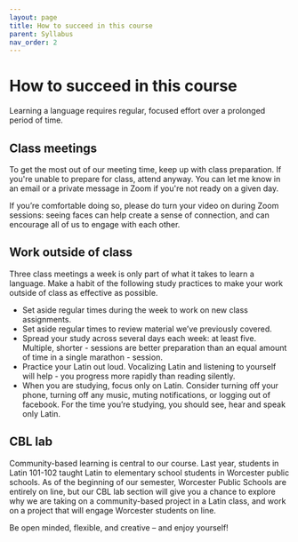 ```yaml
---
layout: page
title: How to succeed in this course
parent: Syllabus
nav_order: 2
---
```


# How to succeed in this course 

Learning a language requires regular, focused effort over a prolonged period of time.

## Class meetings

To get the most out of our meeting time, keep up with class preparation.  If you're unable to prepare for class, attend anyway.  You can let me know in an email or a private message in Zoom if you're not ready on a given day. 

If you’re comfortable doing so, please do turn your video on during Zoom sessions: seeing faces can help create a sense of connection, and can encourage all of us to engage with each other.



## Work outside of class

Three class meetings a week is only part of what it takes to learn a language. Make a habit of the following study practices to make your work outside of class as effective as possible.

- Set aside regular times during the week to work on new class assignments.
- Set aside regular times to review material we’ve previously covered.
- Spread your study across several days each week: at least five. Multiple, shorter - sessions are better preparation than an equal amount of time in a single marathon - session.
- Practice your Latin out loud. Vocalizing Latin and listening to yourself will help - you progress more rapidly than reading silently.
- When you are studying, focus only on Latin. Consider turning off your phone, turning off any music, muting notifications, or logging out of facebook. For the time you’re studying, you should see, hear and speak only Latin.

## CBL lab

Community-based learning is central to our course. Last year, students in Latin 101-102 taught Latin to elementary school students in Worcester public schools. As of the beginning of our semester, Worcester Public Schools are entirely on line, but our CBL lab section will give you a chance to explore why we are taking on a community-based project in a Latin class, and work on a project that will engage Worcester students on line.

Be open minded, flexible, and creative – and enjoy yourself!
